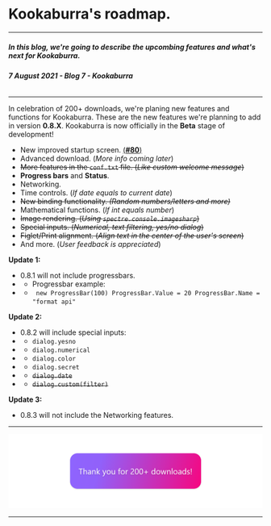 # Kookaburra's roadmap.
-----
##### **In this blog, we're going to describe the upcombing features and what's next for Kookaburra.** 
###### ***7 August 2021 - Blog 7 - Kookaburra***
-----

In celebration of 200+ downloads, we're planing new features and functions for Kookaburra. These are the new features we're planning to add in version **0.8.X**. Kookaburra is now officially in the **Beta** stage of development!
- New improved startup screen. [(**#80**)](https://github.com/AZProductions/Kookaburra/issues/80)
- Advanced download. (*More info coming later*)
- <s>More features in the `conf.txt` file. (*Like custom welcome message*)</s>
- **Progress bars** and **Status**.
- Networking.
- Time controls. (*If date equals to current date*)
- <s>New binding functionality. *(Random numbers/letters and more)*</s>
- Mathematical functions. (*If int equals number*)
- <s>Image rendering. (*Using `spectre.console.imagesharp`*)</s>
- <s>Special inputs. (*Numerical, text filtering,  yes/no dialog*)</s>
- <s>Figlet/Print alignment. (*Align text in the center of the user's screen*)</s>
- And more. (*User feedback is appreciated*)


**Update 1:**
- 0.8.1 will not include progressbars.
- - Progressbar example:
- - ``` new ProgressBar(100) ProgressBar.Value = 20 ProgressBar.Name = "format api"```

**Update 2:**
- 0.8.2 will include special inputs:
- - `dialog.yesno`
- - `dialog.numerical`
- - `dialog.color`
- - `dialog.secret`
- - <s>`dialog.date`</s>
- - <s>`dialog.custom(filter)`</s>

**Update 3:**
- 0.8.3 will not include the Networking features.

----
<img src="https://raw.githubusercontent.com/AZProductions/Kookaburra/main/docs-img/graph7.png" class="center">

----

